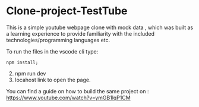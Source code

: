# Clone-project-TestTube
This is a simple youtube webpage clone with mock data , which was built as a learning experience to provide familiarity with the included technologies/programming languages etc. 


To run the files in the vscode cli type:
```
npm install;
```

2. npm run dev
3. locahost link to open the page.


You can find a guide on how to build the same project on : https://www.youtube.com/watch?v=ymGB1lqP1CM
